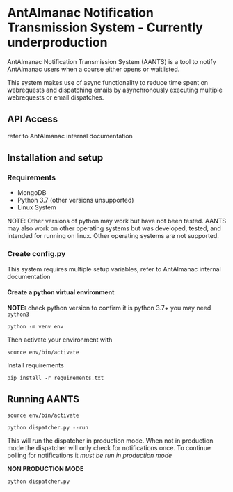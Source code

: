 # AntAlmanac Notification Transmission System - Currently underproduction

AntAlmanac Notification Transmission System (AANTS) is a tool to notify AntAlmanac users when a course either opens or waitlisted.

This system makes use of async functionality to reduce time spent on webrequests and dispatching emails by asynchronously executing multiple webrequests or email dispatches.

## API Access

refer to AntAlmanac internal documentation

## Installation and setup

### Requirements

* MongoDB
* Python 3.7 (other versions unsupported)
* Linux System

NOTE: Other versions of python may work but have not been tested. AANTS may also work on other operating systems but was developed, tested, and intended for running on linux. Other operating systems are not supported.

### Create config.py

This system requires multiple setup variables, refer to AntAlmanac internal documentation

#### Create a python virtual environment

**NOTE:** check python version to confirm it is python 3.7+ you may need `python3`

`python -m venv env`

Then activate your environment with 

`source env/bin/activate`

Install requirements

`pip install -r requirements.txt`

## Running AANTS

`source env/bin/activate`

`python dispatcher.py --run`

This will run the dispatcher in production mode. When not in production mode the dispatcher will only check for notifications once. To continue polling for notifications it *must be run in production mode*

**NON PRODUCTION MODE**

`python dispatcher.py`

